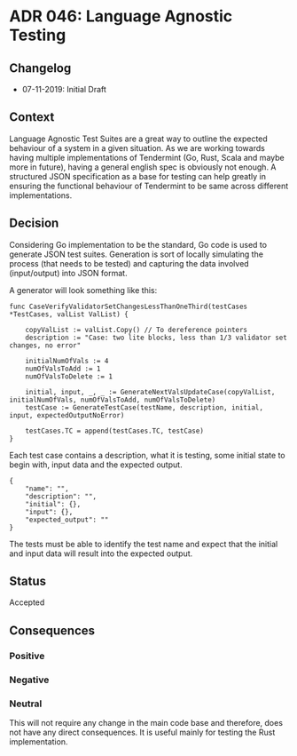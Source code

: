 # ADR 046: Language Agnostic Testing

## Changelog
* 07-11-2019: Initial Draft

## Context

Language Agnostic Test Suites are a great way to outline the expected behaviour of a system in a given situation. As we are working towards having multiple implementations of Tendermint (Go, Rust, Scala and maybe more in future), having a general english spec is obviously not enough. A structured JSON specification as a base for testing can help greatly in ensuring the functional behaviour of Tendermint to be same across different implementations.

## Decision

Considering Go implementation to be the standard, Go code is used to generate JSON test suites. Generation is sort of locally simulating the process (that needs to be tested) and capturing the data involved (input/output) into JSON format. 

A generator will look something like this: 
```
func CaseVerifyValidatorSetChangesLessThanOneThird(testCases *TestCases, valList ValList) {

	copyValList := valList.Copy() // To dereference pointers
	description := "Case: two lite blocks, less than 1/3 validator set changes, no error"

	initialNumOfVals := 4
	numOfValsToAdd := 1
	numOfValsToDelete := 1

	initial, input, _, _ := GenerateNextValsUpdateCase(copyValList, initialNumOfVals, numOfValsToAdd, numOfValsToDelete)
	testCase := GenerateTestCase(testName, description, initial, input, expectedOutputNoError)

	testCases.TC = append(testCases.TC, testCase)
}
```

Each test case contains a description, what it is testing, some initial state to begin with, input data and the expected output.

```
{
    "name": "",
    "description": "",
    "initial": {},
    "input": {},
    "expected_output": ""
}
```

The tests must be able to identify the test name and expect that the initial and input data will result into the expected output.

## Status

Accepted

## Consequences


### Positive

### Negative

### Neutral

This will not require any change in the main code base and therefore, does not have any direct consequences. It is useful mainly for testing the Rust implementation.

